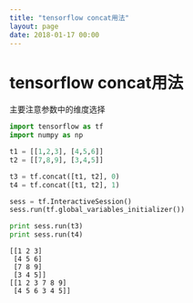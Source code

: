 ```yaml
---
title: "tensorflow concat用法"
layout: page
date: 2018-01-17 00:00
---
```


# tensorflow concat用法
主要注意参数中的维度选择


```python
import tensorflow as tf
import numpy as np
```


```python
t1 = [[1,2,3], [4,5,6]]
t2 = [[7,8,9], [3,4,5]]

t3 = tf.concat([t1, t2], 0)
t4 = tf.concat([t1, t2], 1)
```


```python
sess = tf.InteractiveSession()
sess.run(tf.global_variables_initializer())

print sess.run(t3)
print sess.run(t4)
```

    [[1 2 3]
     [4 5 6]
     [7 8 9]
     [3 4 5]]
    [[1 2 3 7 8 9]
     [4 5 6 3 4 5]]


